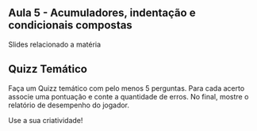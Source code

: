 ## Aula 5 - Acumuladores, indentação e condicionais compostas 
Slides relacionado a matéria

## Quizz Temático

Faça um Quizz temático com pelo menos 5 perguntas. Para cada acerto associe uma pontuação e conte a quantidade de erros. No final, mostre o relatório de desempenho do jogador.

Use a sua criatividade!

